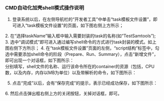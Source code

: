 
###  **CMD自动化加壳shell模式操作说明**
1.	登录系统以后，在左侧导航栏的“开发者工具”中单击“task模板文件设置”，即可进入“task模板文件设置”的页面，如下图右侧上方所示；
<div style="text-align:center">
<img data-src="shell1.png" width="700px"></img>
</div>
2.	在“选择taskName”输入框中输入需要封装的task的名称(如“TestSamtools”);
3.	选中“调试模式”即可进入通过编写shell命令的方式进行task封装的模式。如上图右侧下方所示；
4.	在“task模板文件设置”页面的左侧，“script结构”标签中，勾选中需要添加shell命令的阶段（Prepare、Run、Summary），点击“新增文件”，即可出现一个对话框，如下图所示：
<div style="text-align:center">
<img data-src="shell2.png" width="700px"></img>
</div>
分别填写，shell文件的名称、运行该命令所在的container的资源（包括，CPU数，以及内存，内存以MB为单位）以及带解析的命令，如下图所示：
 <div style="text-align:center">
<img data-src="shell3.png" width="700px"></img>
</div>

5.	点击“完成”以后，会有“保存完成”的提示，表示已经成功保存，如下图所示：
 <div style="text-align:center">
<img data-src="shell4.png" width="700px"></img>
</div>
6.	然后点击弹出框右侧上方的关闭按钮，关掉对话框，即可。
